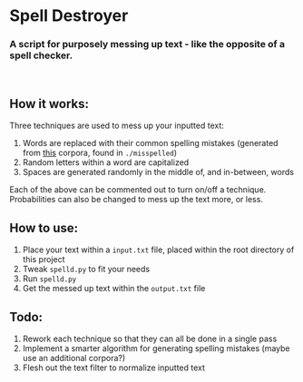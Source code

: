 # Spell Destroyer
### A script for purposely messing up text - like the opposite of a spell checker.
<br />

## How it works:
Three techniques are used to mess up your inputted text:
1. Words are replaced with their common spelling mistakes (generated from <a href="https://www.dcs.bbk.ac.uk/~ROGER/corpora.html">this</a> corpora, found in `./misspelled`)
2. Random letters within a word are capitalized
3. Spaces are generated randomly in the middle of, and in-between, words

Each of the above can be commented out to turn on/off a technique. Probabilities can also be changed to mess up the text more, or less.


## How to use:
1. Place your text within a `input.txt` file, placed within the root directory of this project
2. Tweak `spelld.py` to fit your needs
3. Run `spelld.py` 
4. Get the messed up text within the `output.txt` file

## Todo:
1. Rework each technique so that they can all be done in a single pass
2. Implement a smarter algorithm for generating spelling mistakes (maybe use an additional corpora?)
3. Flesh out the text filter to normalize inputted text